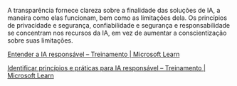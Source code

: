 A transparência fornece clareza sobre a finalidade das soluções de IA, a maneira como elas funcionam, bem como as limitações dela. Os princípios de privacidade e segurança, confiabilidade e segurança e responsabilidade se concentram nos recursos da IA, em vez de aumentar a conscientização sobre suas limitações.

[Entender a IA responsável – Treinamento | Microsoft Learn](https://learn.microsoft.com/training/modules/get-started-ai-fundamentals/8-understand-responsible-ai)

[Identificar princípios e práticas para IA responsável – Treinamento | Microsoft Learn](https://learn.microsoft.com/training/paths/responsible-ai-business-principles/)